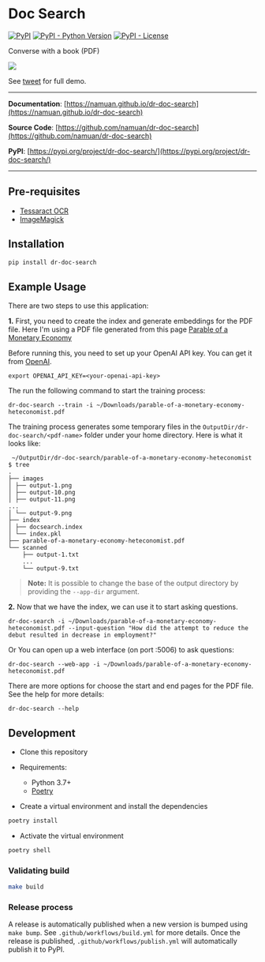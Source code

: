 # Doc Search

[![PyPI](https://img.shields.io/pypi/v/dr-doc-search?style=flat-square)](https://pypi.python.org/pypi/dr-doc-search/)
[![PyPI - Python Version](https://img.shields.io/pypi/pyversions/dr-doc-search?style=flat-square)](https://pypi.python.org/pypi/dr-doc-search/)
[![PyPI - License](https://img.shields.io/pypi/l/dr-doc-search?style=flat-square)](https://pypi.python.org/pypi/dr-doc-search/)

Converse with a book (PDF)

![](docs/dr-doc-search-github-demo.gif)

See [tweet](https://twitter.com/deskriders_twt/status/1612088387984588802) for full demo.

---

**Documentation**: [https://namuan.github.io/dr-doc-search](https://namuan.github.io/dr-doc-search)

**Source Code**: [https://github.com/namuan/dr-doc-search](https://github.com/namuan/dr-doc-search)

**PyPI**: [https://pypi.org/project/dr-doc-search/](https://pypi.org/project/dr-doc-search/)

---

## Pre-requisites

- [Tessaract OCR](https://github.com/tesseract-ocr/tesseract)
- [ImageMagick](https://imagemagick.org/index.php)

## Installation

```sh
pip install dr-doc-search
```

## Example Usage

There are two steps to use this application:

**1.** First, you need to create the index and generate embeddings for the PDF file.
Here I'm using a PDF file generated from this page [Parable of a Monetary Economy
   ](http://heteconomist.com/parable-of-a-monetary-economy/)

Before running this, you need to set up your OpenAI API key. You can get it from [OpenAI](https://beta.openai.com/account/api-keys).

```shell
export OPENAI_API_KEY=<your-openai-api-key>
```

The run the following command to start the training process:

```shell
dr-doc-search --train -i ~/Downloads/parable-of-a-monetary-economy-heteconomist.pdf
```

The training process generates some temporary files in the `OutputDir/dr-doc-search/<pdf-name>` folder under your home directory.
Here is what it looks like:

```text
 ~/OutputDir/dr-doc-search/parable-of-a-monetary-economy-heteconomist
$ tree
.
├── images
│ ├── output-1.png
│ ├── output-10.png
│ ├── output-11.png
...
│ └── output-9.png
├── index
│ ├── docsearch.index
│ └── index.pkl
├── parable-of-a-monetary-economy-heteconomist.pdf
└── scanned
    ├── output-1.txt
    ...
    └── output-9.txt
```

> **Note:**
> It is possible to change the base of the output directory by providing the `--app-dir` argument.

**2.** Now that we have the index, we can use it to start asking questions.

```shell
dr-doc-search -i ~/Downloads/parable-of-a-monetary-economy-heteconomist.pdf --input-question "How did the attempt to reduce the debut resulted in decrease in employment?"
```

Or You can open up a web interface (on port :5006) to ask questions:

```shell
dr-doc-search --web-app -i ~/Downloads/parable-of-a-monetary-economy-heteconomist.pdf
```

There are more options for choose the start and end pages for the PDF file.
See the help for more details:

```shell
dr-doc-search --help
```

## Development

* Clone this repository
* Requirements:
  * Python 3.7+
  * [Poetry](https://python-poetry.org/)

* Create a virtual environment and install the dependencies
```sh
poetry install
```

* Activate the virtual environment
```sh
poetry shell
```

### Validating build
```sh
make build
```

### Release process
A release is automatically published when a new version is bumped using `make bump`.
See `.github/workflows/build.yml` for more details.
Once the release is published, `.github/workflows/publish.yml` will automatically publish it to PyPI.

